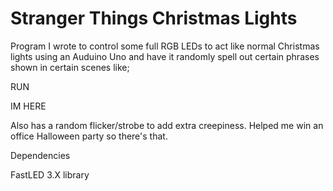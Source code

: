 # Stranger Things Christmas Lights

Program I wrote to control some full RGB LEDs to act like normal Christmas lights using an Auduino Uno and have it randomly spell out certain phrases shown in certain scenes like;

  RUN

  IM HERE

Also has a random flicker/strobe to add extra creepiness. Helped me win an office Halloween party so there's that. 

Dependencies

  FastLED 3.X library
